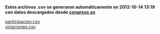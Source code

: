 **Estos archivos .csv se generaron automáticamente en 2012-10-14 13:19**
**con datos descargados desde [congreso.es](http://www.congreso.es/portal/page/portal/Congreso/Congreso/Actualidad/Votaciones)**

[participacion.csv](https://github.com/hamoid/que_hacen/blob/master/csv/participacion.csv)  
[votaciones.csv](https://github.com/hamoid/que_hacen/blob/master/csv/votaciones.csv)  
